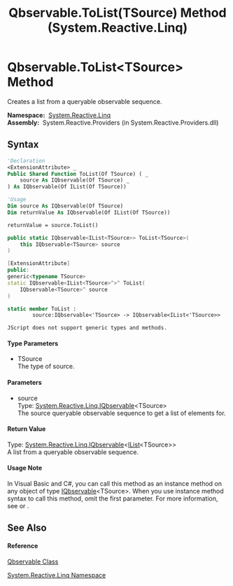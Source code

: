 ﻿---
title: Qbservable.ToList(TSource) Method  (System.Reactive.Linq)
TOCTitle: ToList(TSource) Method
ms:assetid: M:System.Reactive.Linq.Qbservable.ToList``1(System.Reactive.Linq.IQbservable{``0})
ms:mtpsurl: https://msdn.microsoft.com/en-us/library/Hh244262(v=VS.103)
ms:contentKeyID: 36069896
ms.date: 06/28/2011
mtps_version: v=VS.103
f1_keywords:
- System.Reactive.Linq.Qbservable.ToList``1
dev_langs:
- CSharp
- JScript
- VB
- FSharp
- c++
---

# Qbservable.ToList\<TSource\> Method

Creates a list from a queryable observable sequence.

**Namespace:**  [System.Reactive.Linq](hh211929\(v=vs.103\).md)  
**Assembly:**  System.Reactive.Providers (in System.Reactive.Providers.dll)

## Syntax

``` vb
'Declaration
<ExtensionAttribute> _
Public Shared Function ToList(Of TSource) ( _
    source As IQbservable(Of TSource) _
) As IQbservable(Of IList(Of TSource))
```

``` vb
'Usage
Dim source As IQbservable(Of TSource)
Dim returnValue As IQbservable(Of IList(Of TSource))

returnValue = source.ToList()
```

``` csharp
public static IQbservable<IList<TSource>> ToList<TSource>(
    this IQbservable<TSource> source
)
```

``` c++
[ExtensionAttribute]
public:
generic<typename TSource>
static IQbservable<IList<TSource>^>^ ToList(
    IQbservable<TSource>^ source
)
```

``` fsharp
static member ToList : 
        source:IQbservable<'TSource> -> IQbservable<IList<'TSource>> 
```

``` jscript
JScript does not support generic types and methods.
```

#### Type Parameters

  - TSource  
    The type of source.

#### Parameters

  - source  
    Type: [System.Reactive.Linq.IQbservable](hh229328\(v=vs.103\).md)\<TSource\>  
    The source queryable observable sequence to get a list of elements for.  

#### Return Value

Type: [System.Reactive.Linq.IQbservable](hh229328\(v=vs.103\).md)\<[IList](https://msdn.microsoft.com/en-us/library/5y536ey6)\<TSource\>\>  
A list from a queryable observable sequence.  

#### Usage Note

In Visual Basic and C\#, you can call this method as an instance method on any object of type [IQbservable](hh229328\(v=vs.103\).md)\<TSource\>. When you use instance method syntax to call this method, omit the first parameter. For more information, see [](https://msdn.microsoft.com/en-us/library/Bb384936) or [](https://msdn.microsoft.com/en-us/library/Bb383977).

## See Also

#### Reference

[Qbservable Class](hh211693\(v=vs.103\).md)

[System.Reactive.Linq Namespace](hh211929\(v=vs.103\).md)

